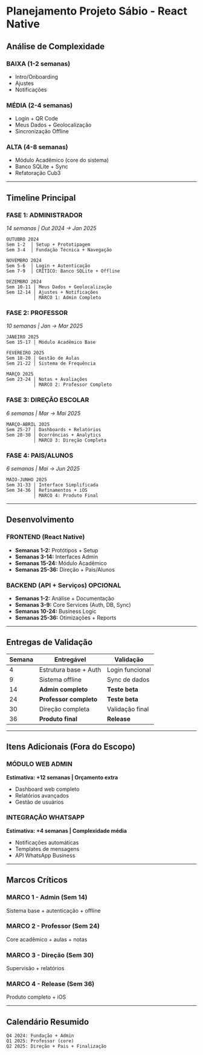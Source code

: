 # Planejamento Projeto Sábio - React Native

## Análise de Complexidade

### **BAIXA** (1-2 semanas)
- Intro/Onboarding
- Ajustes
- Notificações

### **MÉDIA** (2-4 semanas)  
- Login + QR Code
- Meus Dados + Geolocalização
- Sincronização Offline

### **ALTA** (4-8 semanas)
- Módulo Acadêmico (core do sistema)
- Banco SQLite + Sync
- Refatoração Cub3

---

## Timeline Principal

### **FASE 1: ADMINISTRADOR** 
*14 semanas | Out 2024 → Jan 2025*

```
OUTUBRO 2024
Sem 1-2  │ Setup + Prototipagem
Sem 3-4  │ Fundação Técnica + Navegação

NOVEMBRO 2024  
Sem 5-6  │ Login + Autenticação
Sem 7-9  │ CRÍTICO: Banco SQLite + Offline

DEZEMBRO 2024
Sem 10-11 │ Meus Dados + Geolocalização
Sem 12-14 │ Ajustes + Notificações
          │ MARCO 1: Admin Completo
```

### **FASE 2: PROFESSOR**
*10 semanas | Jan → Mar 2025*

```
JANEIRO 2025
Sem 15-17 │ Módulo Acadêmico Base

FEVEREIRO 2025
Sem 18-20 │ Gestão de Aulas
Sem 21-22 │ Sistema de Frequência  

MARÇO 2025
Sem 23-24 │ Notas + Avaliações
          │ MARCO 2: Professor Completo
```

### **FASE 3: DIREÇÃO ESCOLAR**
*6 semanas | Mar → Mai 2025*

```
MARÇO-ABRIL 2025
Sem 25-27 │ Dashboards + Relatórios
Sem 28-30 │ Ocorrências + Analytics
          │ MARCO 3: Direção Completa
```

### **FASE 4: PAIS/ALUNOS**
*6 semanas | Mai → Jun 2025*

```
MAIO-JUNHO 2025  
Sem 31-33 │ Interface Simplificada
Sem 34-36 │ Refinamentos + iOS
          │ MARCO 4: Produto Final
```

---

## Desenvolvimento
### **FRONTEND** (React Native)
- **Semanas 1-2:** Protótipos + Setup
- **Semanas 3-14:** Interfaces Admin
- **Semanas 15-24:** Módulo Acadêmico  
- **Semanas 25-36:** Direção + Pais/Alunos

### **BACKEND** (API + Serviços) OPCIONAL
- **Semanas 1-2:** Análise + Documentação
- **Semanas 3-9:** Core Services (Auth, DB, Sync)
- **Semanas 10-24:** Business Logic
- **Semanas 25-36:** Otimizações + Reports

---

## Entregas de Validação

| **Semana** | **Entregável** | **Validação** |
|------------|----------------|---------------|
| 4 | Estrutura base + Auth | Login funcional |
| 9 | Sistema offline | Sync de dados |
| 14 | **Admin completo** | **Teste beta** |
| 24 | **Professor completo** | **Teste beta** |
| 30 | Direção completa | Validação final |
| 36 | **Produto final** | **Release** |

---

## Itens Adicionais (Fora do Escopo)

### **MÓDULO WEB ADMIN** 
**Estimativa: +12 semanas | Orçamento extra**
- Dashboard web completo
- Relatórios avançados
- Gestão de usuários

### **INTEGRAÇÃO WHATSAPP**
**Estimativa: +4 semanas | Complexidade média**
- Notificações automáticas
- Templates de mensagens
- API WhatsApp Business

---

## Marcos Críticos

### **MARCO 1** - Admin (Sem 14)
Sistema base + autenticação + offline

### **MARCO 2** - Professor (Sem 24)  
Core acadêmico + aulas + notas

### **MARCO 3** - Direção (Sem 30)
Supervisão + relatórios

### **MARCO 4** - Release (Sem 36)
Produto completo + iOS

---

## Calendário Resumido

```
Q4 2024: Fundação + Admin
Q1 2025: Professor (core)  
Q2 2025: Direção + Pais + Finalização
```
